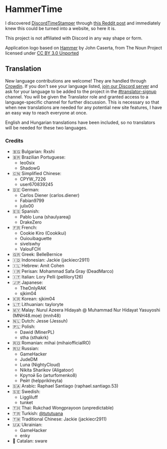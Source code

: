 <h1>HammerTime <a title="Crowdin" target="_blank" href="https://crowdin.com/project/hammertime"><img src="https://badges.crowdin.net/hammertime/localized.svg" alt=""></a></h1>

I discovered [DiscordTimeStamper] through [this Reddit post] and immediately knew this could be turned into a website,
so here it is.

[discordtimestamper]: https://github.com/TimeTravelPenguin/DiscordTimeStamper/
[this reddit post]: https://www.reddit.com/r/discordapp/comments/oiv86b/i_made_a_tool_to_make_timestamps_for_discord/

This project is not affiliated with Discord in any way shape or form.

Application logo based on [Hammer] by John Caserta, from The Noun Project licensed under [CC BY 3.0 Unported]

[hammer]: https://meta.m.wikimedia.org/wiki/File:Hammer_-_Noun_project_1306.svg
[cc by 3.0 unported]: https://creativecommons.org/licenses/by/3.0/deed.en

## Translation

New language contributions are welcome! They are handled through [Crowdin]. If you don't see your language listed,
[join our Discord server] and ask for your language to be added to the project in the [#translator-signup] channel. You
will be given the Translator role and granted access to a language-specific channel for further discussion. This is
necessary so that when new translations are needed for any potential new site features, I have an easy way to reach
everyone at once.

[crowdin]: https://crowdin.com/project/hammertime
[join our discord server]: https://hammertime.cyou/discord
[#translator-signup]: https://discord.com/channels/952258283882819595/952292965211074650

English and Hungarian translations have been included, so no translators will be needed for these two languages.

### Credits

- 🇧🇬 Bulgarian: Rxshi
- 🇧🇷 Brazilian Portuguese:
  - leo0six
  - ShadowG
- 🇨🇳 Simplified Chinese:
  - CPYW_7226
  - user670839245
- 🇩🇪 German:
  - Carlos Diener (carlos.diener)
  - Fabian9799
  - julix00
- 🇪🇸 Spanish:
  - Pablo Luna (shaulyareaj)
  - DrakeZero
- 🇫🇷 French:
  - Cookie Kiro (Cookikui)
  - Ouiouibaguette
  - sivelswhy
  - ValouFCH
- 🇬🇷 Greek: BelleBernice
- 🇮🇩 Indonesian: Jackie (jackiecr2911)
- 🇮🇱 Hebrew: Amit Cohen
- 🇮🇷 Perisan: Mohammad Safa Gray (DeadMarco)
- 🇮🇹 Italian: Lory Pelli (pellilory126)
- 🇯🇵 Japanese:
  - TheOnlyRAK
  - sjkim04
- 🇰🇷 Korean: sjkim04
- 🇱🇹 Lithuanian: tayloryte
- 🇲🇾 Malay: Nurul Azeera Hidayah @ Muhammad Nur Hidayat Yasuyoshi (MNH48.moe) (mnh48)
- 🇳🇱 Dutch: Jesse (Jessuh)
- 🇵🇱 Polish:
  - Dawid (MinerPL)
  - stha (sthakrk)
- 🇷🇴 Romanian: mihai (mihaiofficialRO)
- 🇷🇺 Russian:
  - GameHacker
  - JudeDM
  - Luna (NightyCloud)
  - Nikita Sharikov (Aligatoor)
  - Крутой Бо (arturfomenko8)
  - Рейт (helppriklreyta)
- 🇸🇦 Arabic: Raphael Santiago (raphael.santiago.53)
- 🇸🇪 Swedish:
  - Liggliluff
  - tunket
- 🇹🇭 Thai: Rukchad Wongprayoon (unpredictable)
- 🇹🇷 Turkish: [@tututuana](https://github.com/tututuana)
- 🇹🇼 Traditional Chinese: Jackie (jackiecr2911)
- 🇺🇦 Ukrainian:
  - GameHacker
  - enky
- 🏴󠁥󠁳󠁣󠁴󠁿 Catalan: sware
